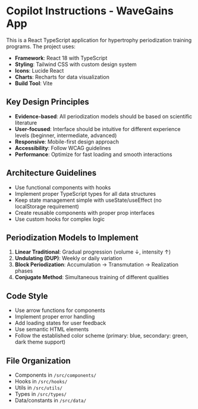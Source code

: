 <!-- Use this file to provide workspace-specific custom instructions to Copilot. For more details, visit https://code.visualstudio.com/docs/copilot/copilot-customization#_use-a-githubcopilotinstructionsmd-file -->

# Copilot Instructions - WaveGains App

This is a React TypeScript application for hypertrophy periodization training programs. The project uses:

- **Framework**: React 18 with TypeScript
- **Styling**: Tailwind CSS with custom design system
- **Icons**: Lucide React
- **Charts**: Recharts for data visualization
- **Build Tool**: Vite

## Key Design Principles

- **Evidence-based**: All periodization models should be based on scientific literature
- **User-focused**: Interface should be intuitive for different experience levels (beginner, intermediate, advanced)
- **Responsive**: Mobile-first design approach
- **Accessibility**: Follow WCAG guidelines
- **Performance**: Optimize for fast loading and smooth interactions

## Architecture Guidelines

- Use functional components with hooks
- Implement proper TypeScript types for all data structures
- Keep state management simple with useState/useEffect (no localStorage requirement)
- Create reusable components with proper prop interfaces
- Use custom hooks for complex logic

## Periodization Models to Implement

1. **Linear Traditional**: Gradual progression (volume ↓, intensity ↑)
2. **Undulating (DUP)**: Weekly or daily variation
3. **Block Periodization**: Accumulation → Transmutation → Realization phases
4. **Conjugate Method**: Simultaneous training of different qualities

## Code Style

- Use arrow functions for components
- Implement proper error handling
- Add loading states for user feedback
- Use semantic HTML elements
- Follow the established color scheme (primary: blue, secondary: green, dark theme support)

## File Organization

- Components in `/src/components/`
- Hooks in `/src/hooks/`
- Utils in `/src/utils/`
- Types in `/src/types/`
- Data/constants in `/src/data/`
